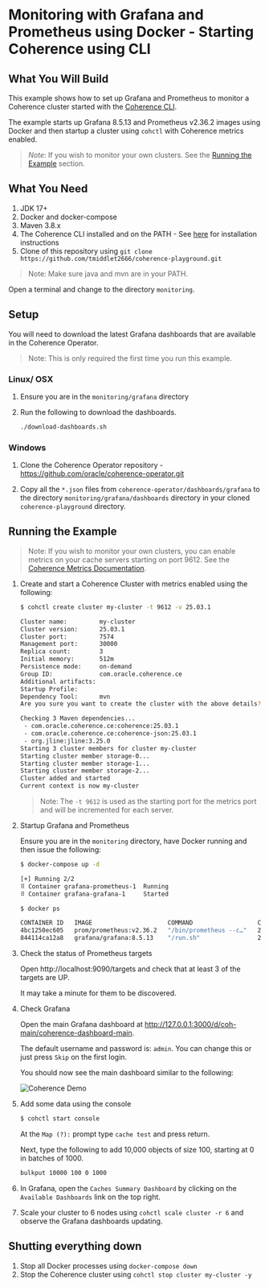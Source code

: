 # Monitoring with Grafana and Prometheus using Docker - Starting Coherence using CLI

## What You Will Build

This example shows how to set up Grafana and Prometheus to monitor a Coherence cluster 
started with the [Coherence CLI](https://github.com/oracle/coherence-cli).

The example starts up Grafana 8.5.13 and Prometheus v2.36.2 images using Docker and then startup a cluster using 
`cohctl` with Coherence metrics enabled.

> *Note*: If you wish to monitor your own clusters. See the [Running the Example](#run) section. 

## What You Need

1. JDK 17+
2. Docker and docker-compose
3. Maven 3.8.x
4. The Coherence CLI installed and on the PATH - See [here](https://github.com/oracle/coherence-cli?tab=readme-ov-file#install-the-cli) for installation instructions
5. Clone of this repository using `git clone https://github.com/tmiddlet2666/coherence-playground.git`
           
> Note: Make sure java and mvn are in your PATH.

Open a terminal and change to the directory `monitoring`.

## Setup

You will need to download the latest Grafana dashboards that are available in the Coherence Operator.

> Note: This is only required the first time you run this example.

### Linux/ OSX

1. Ensure you are in the `monitoring/grafana` directory 
2. Run the following to download the dashboards.

    ```bash
    ./download-dashboards.sh
    ```

### Windows
 
1. Clone the Coherence Operator repository - https://github.com/oracle/coherence-operator.git

2. Copy all the `*.json` files from `coherence-operator/dashboards/grafana` to the directory `monitoring/grafana/dashboards` directory in your cloned `coherence-playground` directory.

## <a name="run"></a> Running the Example

> Note: If you wish to monitor your own clusters, you can enable metrics on your cache servers starting on port 9612. See the [Coherence Metrics Documentation](https://docs.oracle.com/en/middleware/standalone/coherence/14.1.1.2206/manage/using-coherence-metrics.html#GUID-6C949515-A9CB-419A-9855-FA63D672787A). 
     
1. Create and start a Coherence Cluster with metrics enabled using the following:

   ```bash
   $ cohctl create cluster my-cluster -t 9612 -v 25.03.1

   Cluster name:         my-cluster
   Cluster version:      25.03.1
   Cluster port:         7574
   Management port:      30000
   Replica count:        3
   Initial memory:       512m
   Persistence mode:     on-demand
   Group ID:             com.oracle.coherence.ce
   Additional artifacts: 
   Startup Profile:      
   Dependency Tool:      mvn
   Are you sure you want to create the cluster with the above details? (y/n) y

   Checking 3 Maven dependencies...
    - com.oracle.coherence.ce:coherence:25.03.1
    - com.oracle.coherence.ce:coherence-json:25.03.1
    - org.jline:jline:3.25.0
   Starting 3 cluster members for cluster my-cluster
   Starting cluster member storage-0...
   Starting cluster member storage-1...
   Starting cluster member storage-2...
   Cluster added and started
   Current context is now my-cluster
   ```    
   
   > Note: The `-t 9612` is used as the starting port for the metrics port and will be incremented for each server.
 
2. Startup Grafana and Prometheus

    Ensure you are in the `monitoring` directory, have Docker running and then issue the following:

    ```bash
    $ docker-compose up -d  
   
   [+] Running 2/2
   ⠿ Container grafana-prometheus-1  Running                                                                                                                                                                               0.0s
   ⠿ Container grafana-grafana-1     Started  
   
   $ docker ps
   
   CONTAINER ID   IMAGE                     COMMAND                  CREATED         STATUS          PORTS                                       NAMES
   4bc1250ec605   prom/prometheus:v2.36.2   "/bin/prometheus --c…"   2 minutes ago   Up 2 minutes    0.0.0.0:9090->9090/tcp, :::9090->9090/tcp   grafana-prometheus-1
   844114ca12a8   grafana/grafana:8.5.13    "/run.sh"                2 minutes ago   Up 22 seconds   0.0.0.0:3000->3000/tcp, :::3000->3000/tcp   grafana-grafana-
   ```
   
3. Check the status of Prometheus targets

   Open http://localhost:9090/targets and check that at least 3 of the targets are UP. 

   It may take a minute for them to be discovered.

4. Check Grafana
   
   Open the main Grafana dashboard at http://127.0.0.1:3000/d/coh-main/coherence-dashboard-main.
           
   The default username and password is: `admin`. You can change this or just press `Skip` on the first login.

   You should now see the main dashboard similar to the following:

   ![Coherence Demo](assets/coherence-dashboard-main.png "Coherence Dashboard Main")
   
5. Add some data using the console

   ```bash
   $ cohctl start console
   ``` 
   
   At the `Map (?):` prompt type `cache test` and press return.

   Next, type the following to add 10,000 objects of size 100, starting at 0 in batches of 1000.

   ```bash
   bulkput 10000 100 0 1000 
   ```
       
6. In Grafana, open the `Caches Summary Dashboard` by clicking on the `Available Dashboards` link on the top right.
 
7. Scale your cluster to 6 nodes using `cohctl scale cluster -r 6` and observe the Grafana dashboards updating.

## Shutting everything down

1. Stop all Docker processes using `docker-compose down`
2. Stop the Coherence cluster using `cohctl stop cluster my-cluster -y`
